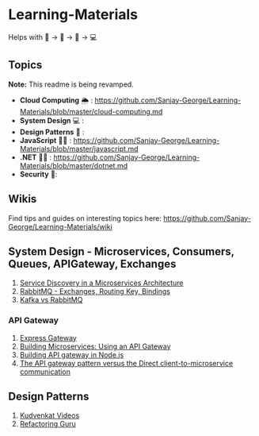 # Learning-Materials
Helps with 📘 -> 📖 -> 🧠 -> 💻


## Topics 
**Note:** This readme is being revamped. 
* **Cloud Computing** 🌦️ : https://github.com/Sanjay-George/Learning-Materials/blob/master/cloud-computing.md
* **System Design** 💻 : 
* **Design Patterns** 💅 : 
* **JavaScript** 🧑‍💻 : https://github.com/Sanjay-George/Learning-Materials/blob/master/javascript.md
* **.NET** 🧑‍💻 : https://github.com/Sanjay-George/Learning-Materials/blob/master/dotnet.md
* **Security** 🔐: 

## Wikis
Find tips and guides on interesting topics here: https://github.com/Sanjay-George/Learning-Materials/wiki



## System Design - Microservices, Consumers, Queues, APIGateway, Exchanges
1. [Service Discovery in a Microservices Architecture](https://www.nginx.com/blog/service-discovery-in-a-microservices-architecture/?utm_source=pocket_mylist)
2. [RabbitMQ - Exchanges, Routing Key, Bindings](https://www.cloudamqp.com/blog/part4-rabbitmq-for-beginners-exchanges-routing-keys-bindings.html)
3. [Kafka vs RabbitMQ](https://www.projectpro.io/article/kafka-vs-rabbitmq/451?utm_source=pocket_mylist)

### API Gateway
1. [Express Gateway](https://www.express-gateway.io/)
2. [Building Microservices: Using an API Gateway](https://www.nginx.com/blog/building-microservices-using-an-api-gateway/)
3. [Building API gateway in Node.js](https://blog.risingstack.com/building-an-api-gateway-using-nodejs/)
4. [The API gateway pattern versus the Direct client-to-microservice communication](https://docs.microsoft.com/en-us/dotnet/architecture/microservices/architect-microservice-container-applications/direct-client-to-microservice-communication-versus-the-api-gateway-pattern)

## Design Patterns
1. [Kudvenkat Videos](https://www.youtube.com/watch?v=rI4kdGLaUiQ&list=PL6n9fhu94yhUbctIoxoVTrklN3LMwTCmd&index=1&ab_channel=kudvenkat)
2. [Refactoring Guru](https://refactoring.guru/design-patterns)


